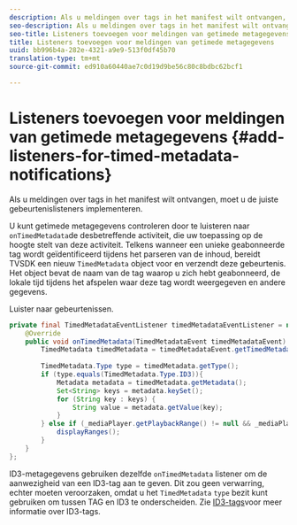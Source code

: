 ```yaml
---
description: Als u meldingen over tags in het manifest wilt ontvangen, moet u de juiste gebeurtenislisteners implementeren.
seo-description: Als u meldingen over tags in het manifest wilt ontvangen, moet u de juiste gebeurtenislisteners implementeren.
seo-title: Listeners toevoegen voor meldingen van getimede metagegevens
title: Listeners toevoegen voor meldingen van getimede metagegevens
uuid: bb996b4a-282e-4321-a9e9-513f0df45b70
translation-type: tm+mt
source-git-commit: ed910a60440ae7c0d19d9be56c80c8bdbc62bcf1

---
```



# Listeners toevoegen voor meldingen van getimede metagegevens {#add-listeners-for-timed-metadata-notifications}

Als u meldingen over tags in het manifest wilt ontvangen, moet u de juiste gebeurtenislisteners implementeren.

U kunt getimede metagegevens controleren door te luisteren naar `onTimedMetadata`de desbetreffende activiteit, die uw toepassing op de hoogte stelt van deze activiteit. Telkens wanneer een unieke geabonneerde tag wordt geïdentificeerd tijdens het parseren van de inhoud, bereidt TVSDK een nieuw `TimedMetadata` object voor en verzendt deze gebeurtenis. Het object bevat de naam van de tag waarop u zich hebt geabonneerd, de lokale tijd tijdens het afspelen waar deze tag wordt weergegeven en andere gegevens.

Luister naar gebeurtenissen.

```java
private final TimedMetadataEventListener timedMetadataEventListener = new TimedMetadataEventListener() { 
    @Override 
    public void onTimedMetadata(TimedMetadataEvent timedMetadataEvent) { 
        TimedMetadata timedMetadata = timedMetadataEvent.getTimedMetadata(); 
 
        TimedMetadata.Type type = timedMetadata.getType(); 
        if (type.equals(TimedMetadata.Type.ID3)){ 
            Metadata metadata = timedMetadata.getMetadata(); 
            Set<String> keys = metadata.keySet(); 
            for (String key : keys) { 
                String value = metadata.getValue(key); 
            } 
        } else if (_mediaPlayer.getPlaybackRange() != null && _mediaPlayer.getPlaybackRange().getDuration() > 0) { 
            displayRanges(); 
        } 
    } 
}; 
```

ID3-metagegevens gebruiken dezelfde `onTimedMetadata` listener om de aanwezigheid van een ID3-tag aan te geven. Dit zou geen verwarring, echter moeten veroorzaken, omdat u het `TimedMetadata` `type` bezit kunt gebruiken om tussen TAG en ID3 te onderscheiden. Zie [ID3-tags](../../../../tvsdk-3x-android-prog/android-3x-content-playback-options-android2/android-3x-id3-metadata-retrieve.md)voor meer informatie over ID3-tags.